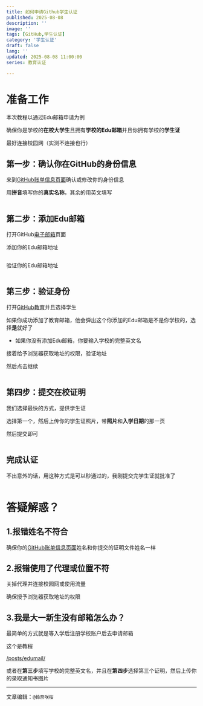 ```yaml
---
title: 如何申请Github学生认证
published: 2025-08-08
description: ''
image: ''
tags: [GitHub,学生认证]
category: '学生认证'
draft: false 
lang: ''
updated: 2025-08-08 11:00:00
series: 教育认证

---
```


# 准备工作

本次教程以通过Edu邮箱申请为例

确保你是学校的**在校大学生**且拥有**学校的Edu邮箱**并且你拥有学校的**学生证**

最好连接校园网（实测不连接也行）

## 第一步：确认你在GitHub的身份信息

来到[GitHub账单信息页面](https://github.com/settings/billing/payment_information)确认或修改你的身份信息


用**拼音**填写你的**真实名称**，其余的用英文填写



<img title="" src="https://img.sakura.ink/file/AgACAgUAAyEGAASIHQfFAAM6aJWGZHymbOR8KnsvwiL0hDFgHagAAm_JMRusb6lU4rRSAR7_DV8BAAMCAAN4AAM2BA.png" alt="">



## 第二步：添加Edu邮箱

打开GitHub[电子邮箱](https://github.com/settings/emails)页面

添加你的Edu邮箱地址

<img title="" src="https://img.sakura.ink/file/AgACAgUAAyEGAASIHQfFAAM3aJWGBRADBXzwRQ5_bN4lduUI_nMAAmzJMRusb6lUTt7EhiHsfyEBAAMCAAN3AAM2BA.png" alt="">

验证你的Edu邮箱地址

<img title="" src="https://img.sakura.ink/file/AgACAgUAAyEGAASIHQfFAAM4aJWGBSMAAaWkVoaHSIwxoeQqP0J2AAJtyTEbrG-pVDv_ozNsXenkAQADAgADeQADNgQ.png" alt="">

## 第三步：验证身份

打开[GitHub教育](https://github.com/settings/education/benefits)并且选择学生

如果你成功添加了教育邮箱，他会弹出这个你添加的Edu邮箱是不是你学校的，选择**是**就好了

- 如果你没有添加Edu邮箱，你要输入学校的完整英文名

接着给予浏览器获取地址的权限，验证地址

然后点击继续

<img title="" src="https://img.sakura.ink/file/AgACAgUAAyEGAASIHQfFAAM5aJWGCuyd6r0I2ZgQaZyNdZbbVhgAAm7JMRusb6lUzMTZFxGt0MgBAAMCAAN3AAM2BA.png" alt="">

## 第四步：提交在校证明

我们选择最快的方式，提供学生证

选择第一个，然后上传你的学生证照片，带**照片**和**入学日期**的那一页

然后提交即可

<img title="" src="https://img.sakura.ink/file/AgACAgUAAyEGAASIHQfFAAM7aJWJx9KL0AaL90Bz4H_HEZdJo2wAAnXJMRusb6lUu8Q2Xqr-LGEBAAMCAAN4AAM2BA.png" alt="">

## 完成认证

不出意外的话，用这种方式是可以秒通过的，我刚提交完学生证就批准了

<img title="" src="https://img.sakura.ink/file/AgACAgUAAyEGAASIHQfFAAM2aJWGBX8aZLX3VLvBThKbuMWl3coAAmvJMRusb6lUa94g66MOH3YBAAMCAAN3AAM2BA.png" alt="">

# 答疑解惑？

## 1.报错姓名不符合

确保你的[GitHub账单信息页面](https://github.com/settings/billing/payment_information)姓名和你提交的证明文件姓名一样

## 2.报错使用了代理或位置不符

关掉代理并连接校园网或使用流量

确保授予浏览器获取地址的权限

## 3.我是大一新生没有邮箱怎么办？

最简单的方式就是等入学后注册学校账户后去申请邮箱

这个是教程



[/posts/edumail/](/posts/edumail/)



或者在**第三步**填写学校的完整英文名，并且在**第四步**选择第三个证明，然后上传你的录取通知书图片



---

文章编辑：`@鈴奈咲桜`